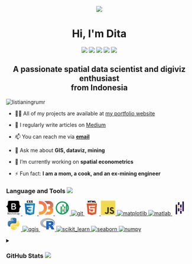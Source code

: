 <div id="header" align="center">
  <img src="https://media.tenor.com/S59bPkT0pqcAAAAC/programming.gif" width="400"/>
</div>

<h1 align="center">Hi, I'm Dita</h1>
<p align="center"><a href="https://www.twitter.com/rahmaditalistia"><img src="https://img.shields.io/badge/twitter-%231DA1F2.svg?&style=for-the-badge&logo=twitter&logoColor=white" height=25></a> <a href="https://www.linkedin.com/in/listianingrumr"><img src="https://img.shields.io/badge/linkedin-%230077B5.svg?&style=for-the-badge&logo=linkedin&logoColor=white" height=25></a> <a href="https://www.instagram.com/rahmaditalistia/"><img src="https://img.shields.io/badge/instagram-%23E4405F.svg?&style=for-the-badge&logo=instagram&logoColor=white" height=25></a> <a href="https://www.youtube.com/@rahmaditalistianingrum4412"><img src="https://img.shields.io/badge/youtube-%2312100E.svg?&style=for-the-badge&logo=youtube&logoColor=white" height=25></a> <a href="https://medium.com/@listianingrumr"><img src="https://img.shields.io/badge/medium-%2312100E.svg?&style=for-the-badge&logo=medium&logoColor=white" height=25></a></p>
<h2 align="center">A passionate spatial data scientist and digiviz enthusiast <br>from Indonesia</h3>

<p align="left"> <img src="https://komarev.com/ghpvc/?username=listianingrumr&label=Profile%20views&color=0e75b6&style=flat" alt="listianingrumr" /> </p>

- 👨‍💻 All of my projects are available at [my portfolio website](listianingrumr.github.io)

- 📝 I regularly write articles on [Medium](https://medium.com/@listianingrumr)

- 📫 You can reach me via **[email](listianingrumr@gmail.com)**

- 💬 Ask me about **GIS, dataviz, mining**

- 🔭 I’m currently working on **spatial econometrics**

- ⚡ Fun fact: **I am a mom, a cook, and an ex-mining engineer**

###  Language and Tools <img src = "https://mymtmcare.com/assets/images/MTMWeb_About_3_Tools.gif" width = 35px> 
<p align="left"> <a href="https://getbootstrap.com" target="_blank" rel="noreferrer"> <img src="https://raw.githubusercontent.com/devicons/devicon/master/icons/bootstrap/bootstrap-plain-wordmark.svg" alt="bootstrap" width="40" height="40"/> </a> <a href="https://www.w3schools.com/css/" target="_blank" rel="noreferrer"> <img src="https://raw.githubusercontent.com/devicons/devicon/master/icons/css3/css3-original-wordmark.svg" alt="css3" width="40" height="40"/> </a> <a href="https://d3js.org/" target="_blank" rel="noreferrer"> <img src="https://raw.githubusercontent.com/devicons/devicon/master/icons/d3js/d3js-original.svg" alt="d3js" width="40" height="40"/> </a> <a href="https://geopandas.org/" target="_blank" rel="noreferrer"> <img src="https://raw.githubusercontent.com/geopandas/geopandas/main/doc/source/_static/logo/geopandas_icon.svg" alt="geopandas" width="40" height="40"/> </a> <a href="https://git-scm.com/" target="_blank" rel="noreferrer"> <img src="https://www.vectorlogo.zone/logos/git-scm/git-scm-icon.svg" alt="git" width="40" height="40"/> </a> <a href="https://www.w3.org/html/" target="_blank" rel="noreferrer"> <img src="https://raw.githubusercontent.com/devicons/devicon/master/icons/html5/html5-original-wordmark.svg" alt="html5" width="40" height="40"/> </a> <a href="https://developer.mozilla.org/en-US/docs/Web/JavaScript" target="_blank" rel="noreferrer"> <img src="https://raw.githubusercontent.com/devicons/devicon/master/icons/javascript/javascript-original.svg" alt="javascript" width="40" height="40"/> </a> <a href="https://matplotlib.org/" target="_blank" rel="noreferrer"> <img src="https://upload.wikimedia.org/wikipedia/commons/8/84/Matplotlib_icon.svg" alt="matplotlib" width="40" height="40"/> </a> <a href="https://www.mathworks.com/" target="_blank" rel="noreferrer"> <img src="https://upload.wikimedia.org/wikipedia/commons/2/21/Matlab_Logo.png" alt="matlab" width="40" height="40"/> </a> </a> <a href="https://pandas.pydata.org/" target="_blank" rel="noreferrer"> <img src="https://raw.githubusercontent.com/devicons/devicon/2ae2a900d2f041da66e950e4d48052658d850630/icons/pandas/pandas-original.svg" alt="pandas" width="40" height="40"/> </a> <a href="https://www.python.org" target="_blank" rel="noreferrer"> <img src="https://raw.githubusercontent.com/devicons/devicon/master/icons/python/python-original.svg" alt="python" width="40" height="40"/> </a> <a href="https://www.qgis.org/" target="_blank" rel="noreferrer"> <img src="https://upload.wikimedia.org/wikipedia/commons/9/91/QGIS_logo_new.svg" alt="qgis" width="40" height="40"/> </a> <a href="https://www.r-project.org/" target="_blank" rel="noreferrer"> <img src="https://github.com/devicons/devicon/blob/master/icons/r/r-original.svg" alt="r" width="40" height="40"/> </a> <a href="https://scikit-learn.org/" target="_blank" rel="noreferrer"> <img src="https://upload.wikimedia.org/wikipedia/commons/0/05/Scikit_learn_logo_small.svg" alt="scikit_learn" width="40" height="40"/> </a> <a href="https://seaborn.pydata.org/" target="_blank" rel="noreferrer"> <img src="https://seaborn.pydata.org/_images/logo-mark-lightbg.svg" alt="seaborn" width="40" height="40"/> </a> <a href="https://numpy.org/" target="_blank" rel="noreferrer"> <img src="https://cdn.worldvectorlogo.com/logos/numpy-1.svg" alt="numpy" width="40" height="40"/> </a> </p>

<details>
  <summary>
    <h3>GitHub Stats <img src="https://i.pinimg.com/originals/65/c4/f4/65c4f452571be1261e9c623f7da488ac.gif" width = 35px></h3>
  </summary>
  <div>
    <p><img align="left" src="https://github-readme-streak-stats.herokuapp.com/?user=listianingrumr&" alt="listianingrumr" /><img align="left" src="https://github-readme-stats.vercel.app/api?username=listianingrumr&show_icons=true&locale=en" alt="listianingrumr" /></p>
  <p><img align="left" src="https://github-readme-stats.vercel.app/api/top-langs?username=listianingrumr&show_icons=true&locale=en&layout=compact" alt="listianingrumr" /></p>
  </div>
</details> 
 
<!--**Expand to view**
<details>
  <summary><b>:zap: GitHub Profile Stat</b></summary>
  <img src="https://github-readme-stats.anuraghazra1.vercel.app/api?username=ListianingrumR&show_icons=true" />
</details>-->
